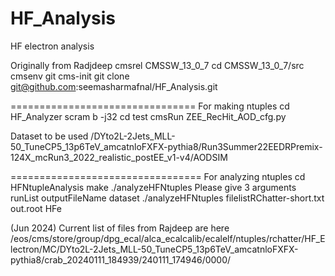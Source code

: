 # HF_Analysis
HF electron analysis

Originally from Radjdeep
cmsrel CMSSW_13_0_7
cd CMSSW_13_0_7/src
cmsenv
git cms-init
git clone git@github.com:seemasharmafnal/HF_Analysis.git

================================
For making ntuples
cd HF_Analyzer
scram b -j32
cd test
cmsRun ZEE_RecHit_AOD_cfg.py 

Dataset to be used
/DYto2L-2Jets_MLL-50_TuneCP5_13p6TeV_amcatnloFXFX-pythia8/Run3Summer22EEDRPremix-124X_mcRun3_2022_realistic_postEE_v1-v4/AODSIM

=================================
For analyzing ntuples
cd HFNtupleAnalysis
make
./analyzeHFNtuples 
Please give 3 arguments runList  outputFileName dataset
./analyzeHFNtuples filelistRChatter-short.txt out.root HFe

(Jun 2024) Current list of files from Rajdeep are here
/eos/cms/store/group/dpg_ecal/alca_ecalcalib/ecalelf/ntuples/rchatter/HF_Electron/MC/DYto2L-2Jets_MLL-50_TuneCP5_13p6TeV_amcatnloFXFX-pythia8/crab_20240111_184939/240111_174946/0000/
